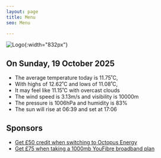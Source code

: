 ```yaml
---
layout: page
title: Menu
seo: Menu

---
```


![Logo](/images/logo.jpg){:width="832px"}

<!-- weather_marker starts -->
## On Sunday, 19 October 2025

- The average temperature today is 11.75˚C,
- With highs of 12.62˚C and lows of 11.08˚C,
- It may feel like 11.15˚C with overcast clouds
- The wind speed is 3.13m/s and visibility is 10000m
- The pressure is 1006hPa and humidity is 83%
- The sun will rise at 06:39 and set at 17:06

<!-- weather_marker ends -->

## Sponsors

- [Get £50 credit when switching to Octopus Energy](https://bit.ly/3oD1nnS)
- [Get £75 when taking a 1000mb YouFibre broadband plan](https://aklam.io/91zWhU?)
